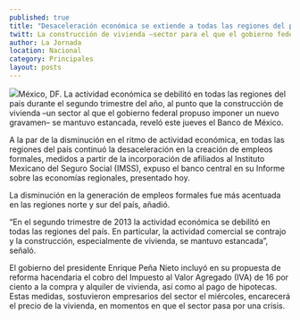 ```yaml
---
published: true
title: "Desaceleración económica se extiende a todas las regiones del país: BdeM"
twitt: La construcción de vivienda –sector para el que el gobierno federal propuso nuevo gravamen– se estancó en el segundo trimestre.
author: La Jornada
location: Nacional
category: Principales
layout: posts
---
```


![](http://i.imgur.com/oY5lqv2m.gif)México, DF. La actividad económica se debilitó en todas las regiones del país durante el segundo trimestre del año, al punto que la construcción de vivienda –un sector al que el gobierno federal propuso imponer un nuevo gravamen– se mantuvo estancada, reveló este jueves el Banco de México.

A la par de la disminución en el ritmo de actividad económica, en todas las regiones del país continuó la desaceleración en la creación de empleos formales, medidos a partir de la incorporación de afiliados al Instituto Mexicano del Seguro Social (IMSS), expuso el banco central en su Informe sobre las economías regionales, presentado hoy.

La disminución en la generación de empleos formales fue más acentuada en las regiones norte y sur del país, añadió.

“En el segundo trimestre de 2013 la actividad económica se debilitó en todas las regiones del país. En particular, la actividad comercial se contrajo y la construcción, especialmente de vivienda, se mantuvo estancada”, señaló.

El gobierno del presidente Enrique Peña Nieto incluyó en su propuesta de reforma hacendaria el cobro del Impuesto al Valor Agregado (IVA) de 16 por ciento a la compra y alquiler de vivienda, así como al pago de hipotecas. Estas medidas, sostuvieron empresarios del sector el miércoles, encarecerá el precio de la vivienda, en momentos en que el sector pasa por una crisis.

